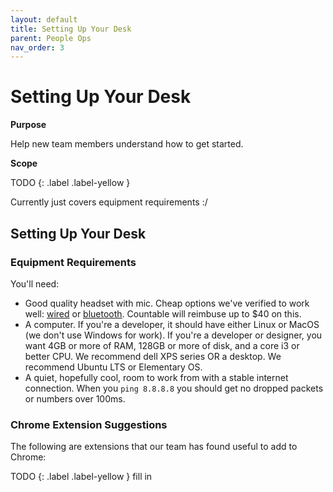```yaml
---
layout: default
title: Setting Up Your Desk
parent: People Ops
nav_order: 3
---
```


# Setting Up Your Desk

**Purpose**

Help new team members understand how to get started.

**Scope**

TODO 
{: .label .label-yellow }

Currently just covers equipment requirements :/

## Setting Up Your Desk

### Equipment Requirements

You'll need:

  - Good quality headset with mic. Cheap options we've verified to work
    well:
    [wired](https://www.amazon.com/Mpow-Microphone-Cancelling-Lightweight-Headphones/dp/B06XWG12QS/ref=sr_1_2?ie=UTF8&qid=1531614591&sr=8-2&keywords=headset+wired+-wireless#customerReviews)
    or
    [bluetooth](https://www.amazon.com/New-bee-Bluetooth-Cancelling-Headsetcase/dp/B07FMSJZ3R).
    Countable will reimbuse up to $40 on this.
  - A computer. If you're a developer, it should have either Linux or
    MacOS (we don't use Windows for work). If you're a developer or
    designer, you want 4GB or more of RAM, 128GB or more of disk, and a
    core i3 or better CPU. We recommend dell XPS series OR a desktop. We
    recommend Ubuntu LTS or Elementary OS.
  - A quiet, hopefully cool, room to work from with a stable internet
    connection. When you `ping 8.8.8.8` you should get no dropped
    packets or numbers over 100ms.


### Chrome Extension Suggestions

The following are extensions that our team has found useful to add to Chrome:

TODO 
{: .label .label-yellow } fill in
